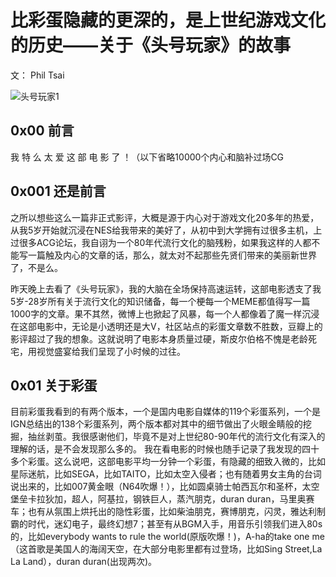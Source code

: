 # 比彩蛋隐藏的更深的，是上世纪游戏文化的历史——关于《头号玩家》的故事

文： Phil Tsai

![头号玩家1](https://ia.media-imdb.com/images/M/MV5BMjAxNTUyMDI3Ml5BMl5BanBnXkFtZTgwOTY0MjQxNTM@._V1_SX1777_CR0,0,1777,736_AL_.jpg)

## 0x00 前言

我 特 么 太 爱 这 部 电 影 了 ！（以下省略10000个内心和脑补过场CG

## 0x001 还是前言

之所以想些这么一篇非正式影评，大概是源于内心对于游戏文化20多年的热爱，从我5岁开始就沉浸在NES给我带来的美好了，从初中到大学拥有过很多主机，上过很多ACG论坛，我自诩为一个80年代流行文化的脑残粉，如果我这样的人都不能写一篇触及内心的文章的话，那么，就太对不起那些先贤们带来的美丽新世界了，不是么。

昨天晚上去看了《头号玩家》，我的大脑在全场保持高速运转，这部电影透支了我5岁-28岁所有关于流行文化的知识储备，每一个梗每一个MEME都值得写一篇1000字的文章。果不其然，微博上也掀起了风暴，每一个人都像着了魔一样沉浸在这部电影中，无论是小透明还是大V，社区站点的彩蛋文章数不胜数，豆瓣上的影评超过了我的想象。这就说明了电影本身质量过硬，斯皮尔伯格不愧是老龄死宅，用视觉盛宴给我们呈现了小时候的过往。

## 0x01 关于彩蛋
目前彩蛋我看到的有两个版本，一个是国内电影自媒体的119个彩蛋系列，一个是IGN总结出的138个彩蛋系列，两个版本都对其中的细节做出了火眼金睛般的挖掘，抽丝剥茧。我很感谢他们，毕竟不是对上世纪80-90年代的流行文化有深入的理解的话，是不会发现那么多的。 我在看电影的时候也随手记录了我发现的四十多个彩蛋。这么说吧，这部电影平均一分钟一个彩蛋，有隐藏的细致入微的，比如星际迷航，比如SEGA，比如TAITO，比如太空入侵者；也有随着男女主角的台词说出来的，比如007黄金眼（N64吹爆！），比如圆桌骑士帕西瓦尔和圣杯，太空堡垒卡拉狄加，超人，阿基拉，钢铁巨人，蒸汽朋克，duran duran，马里奥赛车；也有从氛围上烘托出的隐性彩蛋，比如柴油朋克，赛博朋克，闪灵，雅达利制霸的时代，迷幻电子，最终幻想7；甚至有从BGM入手，用音乐引领我们进入80s的，比如everybody wants to rule the world(原版吹爆！)，A-ha的take one me（这首歌是美国人的海阔天空，在大部分电影里都有过登场，比如Sing Street,La La Land），duran duran(出现两次)。
